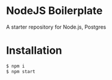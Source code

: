 # NodeJS Boilerplate

A starter repository for Node.js, Postgres

# Installation

```sh
$ npm i
$ npm start 
```

